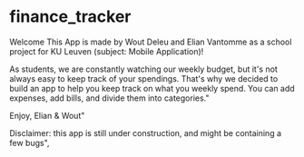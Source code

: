 # finance_tracker

Welcome
This App is made by Wout Deleu and Elian Vantomme as a school project for KU Leuven (subject: Mobile Application)!


As students, we are constantly watching our weekly budget, but it's not always easy to keep track of your spendings. That's why we decided to build an app to help you keep track on what you weekly spend. You can add expenses, add bills, and divide them into categories."

Enjoy, 
Elian & Wout"

Disclaimer: this app is still under construction, and might be containing a few bugs",
